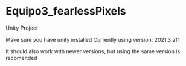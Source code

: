 # Equipo3_fearlessPixels
Unity Project

Make sure you have unity installed
Currently using version: 2021.3.2f1

It should also work with newer versions, but using the same version is recomended
